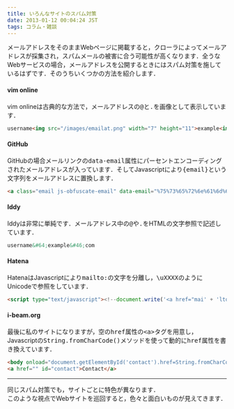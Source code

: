 ```yaml
---
title: いろんなサイトのスパム対策
date: 2013-01-12 00:04:24 JST
tags: コラム・雑談
---
```


メールアドレスをそのままWebページに掲載すると，クローラによってメールアドレスが採集され，スパムメールの被害に合う可能性が高くなります．全うなWebサービスの場合，メールアドレスを公開するときにはスパム対策を施しているはずです．そのうちいくつかの方法を紹介します．

#### vim online

vim onlineは古典的な方法で，メールアドレスの<span style="font-family:monospace">@</span>と<span style="font-family:monospace">.</span>を画像として表示しています．

```html
username<img src="/images/emailat.png" width="7" height="11">example<img src="/images/emaildot.png" width="4" height="11">com
```

#### GitHub

GitHubの場合メールリンクの<span style="font-family:monospace">data-email</span>属性にパーセントエンコーディングされたメールアドレスが入っています．そしてJavascriptにより<span style="font-family:monospace">{email}</span>という文字列をメールアドレスに置換します．

```html
<a class="email js-obfuscate-email" data-email="%75%73%65%72%6e%61%6d%65%40%65%78%61%6d%70%6c%65%2e%63%6f%6d" href="mailto:{email}">{email}</a>
```

#### Iddy

Iddyは非常に単純です．メールアドレス中の<span style="font-family:monospace">@</span>や<span style="font-family:monospace">.</span>をHTMLの文字参照で記述しています．

```html
username&#64;example&#46;com
```

#### Hatena

HatenaはJavascriptにより<span style="font-family:monospace">mailto:</span>の文字を分離し，<span style="font-family:monospace">\uXXXX</span>のようにUnicodeで参照をしています．

```html
<script type="text/javascript"><!--document.write('<a href="mai' + 'lto:\u0075\u0073\u0065\u0072\u006E\u0061\u006D\u0065\u0040\u0065\u0078\u0061\u006D\u0070\u006C\u0065\u002E\u0063\u006F\u006D">\u0075\u0073\u0065\u0072\u006E\u0061\u006D\u0065\u0040\u0065\u0078\u0061\u006D\u0070\u006C\u0065\u002E\u0063\u006F\u006D</a>');--></script>
```

#### i-beam.org

最後に私のサイトになりますが，空の<span style="font-family:monospace">href</span>属性の<span style="font-family:monospace">&lt;a&gt;</span>タグを用意し，Javascriptの<span style="font-family:monospace">String.fromCharCode()</span>メソッドを使って動的に<span style="font-family:monospace">href</span>属性を書き換えています．

```html
<body onload="document.getElementById('contact').href=String.fromCharCode(109,97,105,108,116,111,58,113,101,101,120,101,101,64,97,112,97,110,117,109,46,111,114,103)">
<a href="" id="contact">Contact</a>
```

- - - -





同じスパム対策でも，サイトごとに特色が異なります．<br />
このような視点でWebサイトを巡回すると，色々と面白いものが見えてきます．

